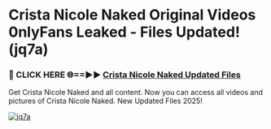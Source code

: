 # Crista Nicole Naked Original Videos 0nlyFans Leaked - Files Updated! (jq7a)

<h3>🔴 CLICK HERE 🌐==►► <a href="https://tinyurl.com/up5wt9bj" rel="nofollow">Crista Nicole Naked Updated Files</a></h3>

Get Crista Nicole Naked and all content. Now you can access all videos and pictures of Crista Nicole Naked. New Updated Files 2025!

[![jq7a](https://i.imgur.com/ABiUzMV.gif)](https://tinyurl.com/up5wt9bj)
